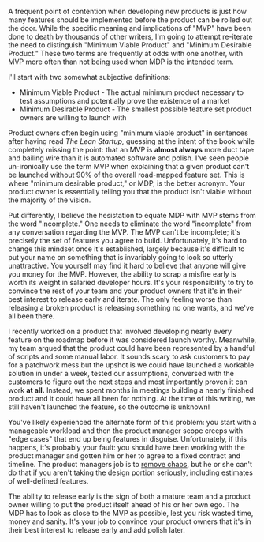 <!-- 
.. title: MVP vs MDP
.. slug: mvp-vs-mdp
.. date: 2014-11-15 11:43:49 UTC
.. tags: MVP, MDP, products
.. link: 
.. description: 
.. type: text
-->

A frequent point of contention when developing new products is just how many features should be implemented before the product can be rolled out the door. While the specific meaning and implications of "MVP" have been done to death by thousands of other writers, I'm going to attempt re-iterate the need to distinguish "Minimum Viable Product" and "Minimum Desirable Product." These two terms are frequently at odds with one another, with MVP more often than not being used when MDP is the intended term.

I'll start with two somewhat subjective definitions:

* Minimum Viable Product - The actual minimum product necessary to test assumptions and potentially prove the existence of a market
* Minimum Desirable Product - The smallest possible feature set product owners are willing to launch with

Product owners often begin using "minimum viable product" in sentences after having read *The Lean Startup,* guessing at the intent of the book while completely missing the point: that an MVP is **almost always** more duct tape and bailing wire than it is automated software and polish. I've seen people un-ironically use the term MVP when explaining that a given product can't be launched without 90% of the overall road-mapped feature set. This is where "minimum desirable product," or MDP, is the better acronym. Your product owner is essentially telling you that the product isn't viable without the majority of the vision.

Put differently, I believe the hesistation to equate MDP with MVP stems from the word "incomplete." One needs to eliminate the word "incomplete" from any conversation regarding the MVP. The MVP can't be incomplete; it's precisely the set of features you agree to build. Unfortunately, it's hard to change this mindset once it's established, largely because it's difficult to put your name on something that is invariably going to look so utterly unattractive. You yourself may find it hard to believe that anyone will give you money for the MVP. However, the ability to scrap a misfire early is worth its weight in salaried developer hours. It's your responsibility to try to convince the rest of your team and your product owners that it's in their best interest to release early and iterate. The only feeling worse than releasing a broken product is releasing something no one wants, and we've all been there.

I recently worked on a product that involved developing nearly every feature on the roadmap before it was considered launch worthy. Meanwhile, my team argued that the product could have been represented by a handful of scripts and some manual labor. It sounds scary to ask customers to pay for a patchwork mess but the upshot is we could have launched a workable solution in under a week, tested our assumptions, conversed with the customers to figure out the next steps and most importantly proven it can work **at all.** Instead, we spent months in meetings building a nearly finished product and it could have all been for nothing. At the time of this writing, we still haven't launched the feature, so the outcome is unknown!

You've likely experienced the alternate form of this problem: you start with a manageable workload and then the product manager scope creeps with "edge cases" that end up being features in disguise. Unfortunately, if this happens, it's probably your fault: you should have been working with the product manager and gotten him or her to agree to a fixed contract and timeline. The product managers job is to [remove chaos](http://randsinrepose.com/archives/entropy-crushers/), but he or she can't do that if you aren't taking the design portion seriously, including estimates of well-defined features.

The ability to release early is the sign of both a mature team and a product owner willing to put the product itself ahead of his or her own ego. The MDP has to look as close to the MVP as possible, lest you risk wasted time, money and sanity. It's your job to convince your product owners that it's in their best interest to release early and add polish later.

